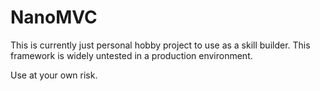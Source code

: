 NanoMVC
=======

This is currently just personal hobby project to use as a skill builder. This framework is widely untested in a production environment.

Use at your own risk.
